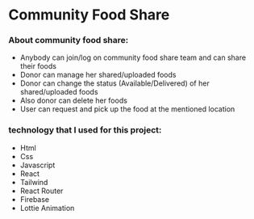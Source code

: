 # Community Food Share

### About community food share:

- Anybody can join/log on community food share team and can share their foods
- Donor can manage her shared/uploaded foods
- Donor can change the status (Available/Delivered) of her shared/uploaded foods
- Also donor can delete her foods
- User can request and pick up the food at the mentioned location

### technology that I used for this project:
- Html
- Css
- Javascript
- React
- Tailwind
- React Router
- Firebase
- Lottie Animation
